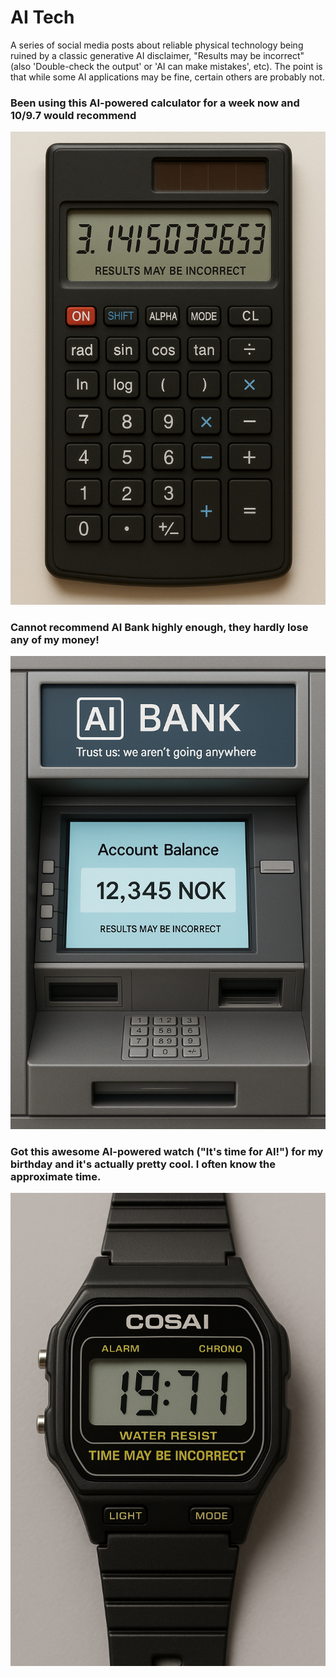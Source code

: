# AI Tech

A series of social media posts about reliable physical technology being ruined by a classic generative AI disclaimer, "Results may be incorrect" (also 'Double-check the output' or 'AI can make mistakes', etc). The point is that while some AI applications may be fine, certain others are probably not.

### Been using this AI-powered calculator for a week now and 10/9.7 would recommend

![AI calculator](./ai-tech-calculator.png)

### Cannot recommend AI Bank highly enough, they hardly lose any of my money!

![AI ATM](./ai-tech-atm.png)

### Got this awesome AI-powered watch ("It's time for AI!") for my birthday and it's actually pretty cool. I often know the approximate time.

![AI watch](./ai-tech-watch.png)
